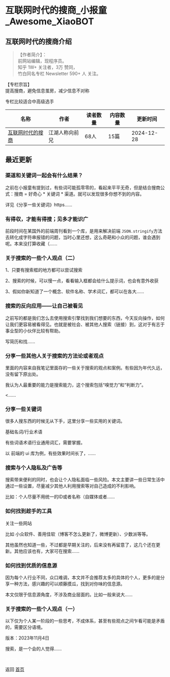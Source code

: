 # 互联网时代的搜商_小报童_Awesome_XiaoBOT

## 互联网时代的搜商介绍
> 【作者简介】：    
前网站编辑，现程序员。    
知乎 1W+ 关注者，3万 赞同，    
竹白同名专栏 Newsletter 590+ 人 关注。    
    
【专栏宗旨】    
提高搜商，避免信息茧房，减少信息不对称    
    
专栏比较适合中高级选手  
  


|名称|作者|读者数量|内容数量|更新时间|
|---|---|---|---|---|
|[互联网时代的搜商](https://xiaobot.net/p/searching?refer=0b133df9-27dc-423b-8101-639049001c13)|江湖人称向前兄|68人|15篇|2024-12-28|

## 最近更新
### 渠道和关键词一起会有什么结果？

之前在小报童有提到过，有些词可能孤零零的，看起来平平无奇，但是结合搜商公式：搜商 = 好奇心 * 关键词 * 渠道。就可以发现很多你想不到的内容。

详见《分享一些关键词》https......

### 有得収，才能有得搜；见多才能识广

前段时间在某国外的前端周刊看到一个库，是用来解决前端
`JSON.stringify`方法去转化成字符串报错的问题，当时心里还想，这么奇葩和小众的问题，谁会遇到呢。本来没打算收藏（......

### 关于搜索的一些个人观点（二）

1、只要有搜索框的地方都可以尝试搜索

2、搜索的时候，可以慢一点，看看输入框都会给什么提示词，也会有意外收获

3、假如你新知道了一个概念、软件名称、学术词汇，都可以在各大......

### 搜索的反向应用——让自己被看见

之前写的都是我们怎么去使用搜索引擎找到我们想要的东西，今天反向操作，如何让我们更容易被看得见。也就是被社会、被其他人搜索（链接）到，这对于有志于事业型的小伙伴比较有帮助。

写简历和找......

### 分享一些其他人关于搜索的方法论或者观点

里面的内容来自我笔记里面存的一些关于搜索的观点和案例。有些因为年代久远，没有留下原出处。

我认为人最重要的能力是搜索能力，这个搜索包括“嗅觉力”和“判断力”。

<......

### 分享一些关键词

很多人搜东西的时候无从下手，这里分享一些实用的关键词。

基础名词/行业术语

有些词语术语行业通用词汇，需要掌握。

以 前端的 ui 库为例，有些效果时间长了，......

### 搜索与个人隐私及广告等

搜索带来便利的同时，也会让个人隐私面临一些风险。本文主要讲一些日常生活中通过一些设置，尽量减少其他人利用搜索等对自己造成的不利影响。

比如：个人尽量不用统一的ID或者名称（自媒体或者......

### 如何找到趁手的工具

关注一些网站

比如 小众软件、善用佳软（博客不怎么更新了，微博更新）、少数派等等。

其他虽然也知道一些，不过都是早期关注的，后来没有再留意了，这几个还在更新。其他应该也有，大家可在搜索......

### 如何找到优质的信息源

因为每个人行业不同，众口难调，本文并不会推荐太多的具体的个人，更多的是分享一种方法，感兴趣的可以顺藤摸瓜，找到对你味的信息源。

本文仅限于信息源角度，不涉及商业层面的。比如一般来说大......

### 关于搜索的一些个人观点（一）

以下仅为个人某一阶段的一些思考，不成体系，甚至有些观点之间乍看可能是矛盾的，需要区分语境。

版本：2023年11月4日

搜索，是一个会的人觉得......


<a href="https://github.com/Reno9527/awesome-xiaobot" style="color: white; text-decoration: none;">awesome-xiaobot</a>

返回 [首页](../README.md)

